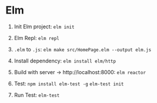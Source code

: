 # Elm

1. Init Elm project:
    `elm init`

2. Elm Repl:
    `elm repl`

3. `.elm` to `.js`:
    `elm make src/HomePage.elm --output elm.js`

4. Install dependency:
    `elm install elm/http`

5. Build with server -> http://localhost:8000:
    `elm reactor`

6. Test:
    `npm install elm-test -g`
    `elm-test init`

7. Run Test: `elm-test`